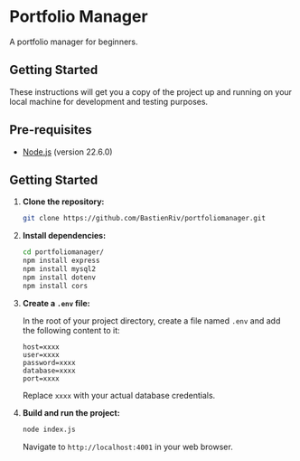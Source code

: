# Portfolio Manager

A portfolio manager for beginners.

## Getting Started

These instructions will get you a copy of the project up and running on your local machine for development and testing purposes.

## Pre-requisites
- [Node.js](https://nodejs.org/) (version 22.6.0)

## Getting Started
1. **Clone the repository:**
    ```bash
    git clone https://github.com/BastienRiv/portfoliomanager.git
    ```

2. **Install dependencies:**
    ```bash
    cd portfoliomanager/
    npm install express
    npm install mysql2
    npm install dotenv
    npm install cors
    ```

3. **Create a `.env` file:**

    In the root of your project directory, create a file named `.env` and add the following content to it:
    ```
    host=xxxx
    user=xxxx
    password=xxxx
    database=xxxx
    port=xxxx
    ```

    Replace `xxxx` with your actual database credentials.

4. **Build and run the project:**
    ```bash
    node index.js
    ```

    Navigate to `http://localhost:4001` in your web browser.

